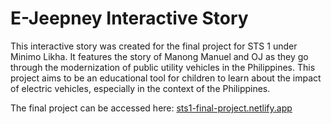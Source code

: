 # E-Jeepney Interactive Story

This interactive story was created for the final project for STS 1 under Minimo Likha. It features the story of Manong Manuel and OJ as they go through the modernization of public utility vehicles in the Philippines. This project aims to be an educational tool for children to learn about the impact of electric vehicles, especially in the context of the Philippines.

The final project can be accessed here: [sts1-final-project.netlify.app](sts1-final-project.netlify.app)
